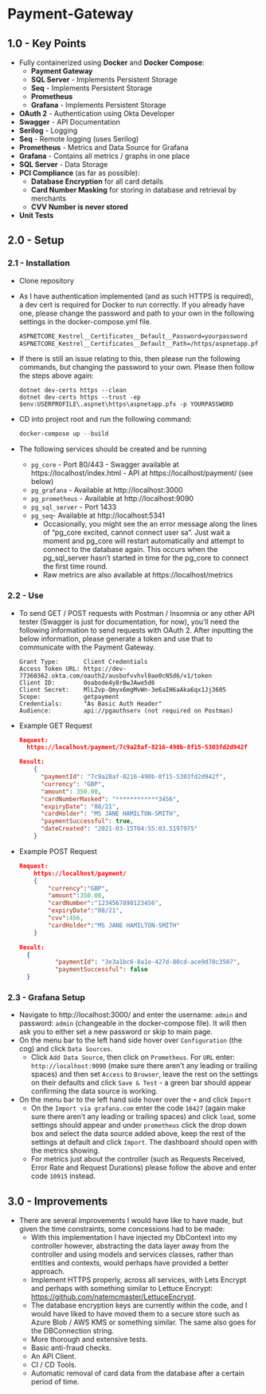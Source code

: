 # Payment-Gateway

## 1.0 - Key Points

* Fully containerized using **Docker** and **Docker Compose**:
  * **Payment Gateway**
  * **SQL Server** - Implements Persistent Storage
  * **Seq** - Implements Persistent Storage
  * **Prometheus**
  * **Grafana** - Implements Persistent Storage
* **OAuth 2** - Authentication using Okta Developer
* **Swagger** - API Documentation
* **Serilog** - Logging 
* **Seq** - Remote logging (uses Serilog)
* **Prometheus** - Metrics and Data Source for Grafana
* **Grafana** - Contains all metrics / graphs in one place
* **SQL Server** - Data Storage
* **PCI Compliance** (as far as possible):
  * **Database Encryption** for all card details
  * **Card Number Masking** for storing in database and retrieval by merchants
  * **CVV Number is never stored**
* **Unit Tests**

## 2.0 - Setup

### 2.1 - Installation

* Clone repository

* As I have authentication implemented (and as such HTTPS is required), a dev cert is required for Docker to run correctly. If you already have one, please change the password and path to your own in the following settings in the docker-compose.yml file.

  ```dockerfile
  ASPNETCORE_Kestrel__Certificates__Default__Password=yourpassword
  ASPNETCORE_Kestrel__Certificates__Default__Path=/https/aspnetapp.pfx
  ```

* If there is still an issue relating to this, then please run the following commands, but changing the password to your own. Please then follow the steps above again:

  ```Powe
  dotnet dev-certs https --clean
  dotnet dev-certs https --trust -ep $env:USERPROFILE\.aspnet\https\aspnetapp.pfx -p YOURPASSWORD
  ```

* CD into project root and run the following command:

  ```powershell
  docker-compose up --build
  ```

* The following services should be created and be running 
  * `pg_core` - Port 80/443 - Swagger available at https://localhost/index.html - API at https://localhost/payment/ (see below)
  * `pg_grafana` - Available at http://localhost:3000
  * `pg_prometheus` - Available at http://localhost:9090
  * `pg_sql_server` - Port 1433
  * `pg_seq`- Available at http://localhost:5341
    * Occasionally, you might see the an error message along the lines of “pg_core excited, cannot connect user sa”. Just wait a moment and pg_core will restart automatically and attempt to connect to the database again. This occurs when the pg_sql_server hasn’t started in time for the pg_core to connect the first time round.
    * Raw metrics are also available at  https://localhost/metrics

### 2.2 - Use

* To send GET / POST requests with Postman / Insomnia or any other API tester (Swagger is just for documentation, for now), you’ll need the following information to send requests with OAuth 2. After inputting the below information, please generate a token and use that to communicate with the Payment Gateway.

  ```
  Grant Type:       Client Credentials
  Access Token URL: https://dev-77360362.okta.com/oauth2/ausbofvvhvl0ao0cN5d6/v1/token
  Client ID:        0oabode4y8rBwJAwe5d6
  Client Secret:    MlLZvp-Qmyx6mgMvWn-3e6aIH6aAka6qx1Jj3605
  Scope:            getpayment
  Credentials:      "As Basic Auth Header"
  Audience:         api://pgauthserv (not required on Postman)
  ```

* Example GET Request

  ```json
  Request: 
  	https://localhost/payment/7c9a28af-8216-490b-8f15-5303fd2d942f
  
  Result: 
      {
        "paymentId": "7c9a28af-8216-490b-8f15-5303fd2d942f",
        "currency": "GBP",
        "amount": 350.00,
        "cardNumberMasked": "************3456",
        "expiryDate": "08/21",
        "cardHolder": "MS JANE HAMILTON-SMITH",
        "paymentSuccessful": true,
        "dateCreated": "2021-03-15T04:55:03.5197975"
      }
  ```

* Example POST Request

  ```json
  Request:
      https://localhost/payment/
      {
          "currency":"GBP",
          "amount":350.00,
          "cardNumber":"1234567890123456",
          "expiryDate":"08/21",
          "cvv":456,
          "cardHolder":"MS JANE HAMILTON-SMITH"
      }
  
  Result:
  	{
    		"paymentId": "3e3a1bc6-8a1e-427d-80cd-ace9d70c3507",
    		"paymentSuccessful": false
  	}
  ```

### 2.3 - Grafana Setup

* Navigate to http://localhost:3000/ and enter the username: `admin` and  password: `admin` (changeable in the docker-compose file). It will then ask you to either set a new password or skip to main page.
* On the menu bar to the left hand side hover over `Configuration` (the cog) and click `Data Sources`.
  * Click `Add Data Source`, then click on `Prometheus`. For `URL` enter: `http://localhost:9090` (make sure there aren’t any leading or trailing spaces) and then set `Access` to `Browser`, leave the rest on the settings on their defaults and click `Save & Test` - a green bar should appear confirming the data source is working.
* On the menu bar to the left hand side hover over the `+` and click `Import`
  * On the `Import via grafana.com`  enter the code `10427` (again make sure there aren’t any leading or trailing spaces)  and click `load`, some settings should appear and under `prometheus` click the drop down box and select the data source added above, keep the rest of the settings at default and click `Import`. The dashboard should open with the metrics showing. 
  * For metrics just about the controller (such as Requests Received, Error Rate and Request Durations) please follow the above and enter code `10915` instead.

## 3.0 - Improvements

* There are several improvements I would have like to have made, but given the time constraints, some concessions had to be made:
  * With this implementation I have injected my DbContext into my controller however, abstracting the data layer away from the controller and using models and services classes, rather than entities and contexts, would perhaps have provided a better approach.
  * Implement HTTPS properly, across all services, with Lets Encrypt and perhaps with something similar to Lettuce Encrypt: https://github.com/natemcmaster/LettuceEncrypt.
  * The database encryption keys are currently within the code, and I would have liked to have moved them to a secure store such as Azure Blob / AWS KMS or something similar. The same also goes for the DBConnection string.
  * More thorough and extensive tests.
  * Basic anti-fraud checks.
  * An API Client.
  * CI / CD Tools.
  * Automatic removal of card data from the database after a certain period of time.
